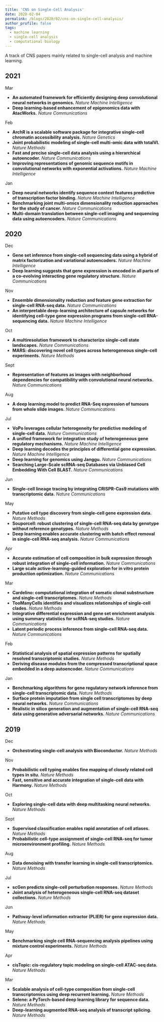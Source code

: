 ```yaml
---
title: 'CNS on Single-Cell Analysis'
date: 2020-02-04
permalink: /blogs/2020/02/cns-on-single-cell-analysis/
author_profile: false
tags:
  - machine learning
  - single-cell analysis
  - computational biology
---
```


A track of CNS papers mainly related to single-cell analysis and machine learning.


## 2021

Mar
- **An automated framework for efficiently designing deep convolutional neural networks in genomics.** *Nature Machine Intelligence*
- **Deep learning-based enhancement of epigenomics data with AtacWorks.** *Nature Communications*

Feb
- **ArchR is a scalable software package for integrative single-cell chromatin accessibility analysis.** *Nature Genetics*
- **Joint probabilistic modeling of single-cell multi-omic data with totalVI.** *Nature Methods*
- **Fast and precise single-cell data analysis using a hierarchical autoencoder.** *Nature Communications*
- **Improving representations of genomic sequence motifs in convolutional networks with exponential activations.** *Nature Machine Intelligence*

Jan
- **Deep neural networks identify sequence context features predictive of transcription factor binding.** *Nature Machine Intelligence*
- **Benchmarking joint multi-omics dimensionality reduction approaches for the study of cancer.** *Nature Communications*
- **Multi-domain translation between single-cell imaging and sequencing data using autoencoders.** *Nature Communications*

## 2020

Dec
- **Gene set inference from single-cell sequencing data using a hybrid of matrix factorization and variational autoencoders.** *Nature Machine Intelligence*
- **Deep learning suggests that gene expression is encoded in all parts of a co-evolving interacting gene regulatory structure.** *Nature Communications*

Nov
- **Ensemble dimensionality reduction and feature gene extraction for single-cell RNA-seq data.** *Nature Communications*
- **An interpretable deep-learning architecture of capsule networks for identifying cell-type gene expression programs from single-cell RNA-sequencing data.** *Nature Machine Intelligence*

Oct
- **A multiresolution framework to characterize single-cell state landscapes.** *Nature Communications*
- **MARS: discovering novel cell types across heterogeneous single-cell experiments.** *Nature Methods*

Sept
- **Representation of features as images with neighborhood dependencies for compatibility with convolutional neural networks.** *Nature Communications*

Aug
- **A deep learning model to predict RNA-Seq expression of tumours from whole slide images.** *Nature Communications*

Jul
- **VoPo leverages cellular heterogeneity for predictive modeling of single-cell data.** *Nature Communications*
- **A unified framework for integrative study of heterogeneous gene regulatory mechanisms.** *Nature Machine Intelligence*
- **Deep learning decodes the principles of differential gene expression.** *Nature Machine Intelligence*
- **Deep learning for genomics using Janggu.** *Nature Communications*
- **Searching Large-Scale scRNA-seq Databases via Unbiased Cell Embedding With Cell BLAST.** *Nature Communications*

Jun
- **Single-cell lineage tracing by integrating CRISPR-Cas9 mutations with transcriptomic data.** *Nature Communications*

May
- **Putative cell type discovery from single-cell gene expression data.** *Nature Methods*
- **Souporcell: robust clustering of single-cell RNA-seq data by genotype without reference genotypes.** *Nature Methods*
- **Deep learning enables accurate clustering with batch effect removal in single-cell RNA-seq analysis.** *Nature Communications*

Apr
- **Accurate estimation of cell composition in bulk expression through robust integration of single-cell information.** *Nature Communications*
- **Large scale active-learning-guided exploration for in vitro protein production optimization.** *Nature Communications*

Mar
- **Cardelino: computational integration of somatic clonal substructure and single-cell transcriptomes.** *Nature Methods*
- **TooManyCells identifies and visualizes relationships of single-cell clades.** *Nature Methods*
- **Integrative differential expression and gene set enrichment analysis using summary statistics for scRNA-seq studies.** *Nature Communications*
- **Latent periodic process inference from single-cell RNA-seq data.** *Nature Communications*

Feb
- **Statistical analysis of spatial expression patterns for spatially resolved transcriptomic studies.** *Nature Methods*
- **Deriving disease modules from the compressed transcriptional space embedded in a deep autoencoder.** *Nature Communications*

Jan
- **Benchmarking algorithms for gene regulatory network inference from single-cell transcriptomic data.** *Nature Methods*
- **Surface protein imputation from single cell transcriptomes by deep neural networks.** *Nature Communications*
- **Realistic in silico generation and augmentation of single-cell RNA-seq data using generative adversarial networks.** *Nature Communications*

## 2019

Dec
- **Orchestrating single-cell analysis with Bioconductor.** *Nature Methods*

Nov
- **Probabilistic cell typing enables fine mapping of closely related cell types in situ.** *Nature Methods*
- **Fast, sensitive and accurate integration of single-cell data with Harmony.** *Nature Methods*

Oct
- **Exploring single-cell data with deep multitasking neural networks.** *Nature Methods*

Sept
- **Supervised classification enables rapid annotation of cell atlases.** *Nature Methods*
- **Probabilistic cell-type assignment of single-cell RNA-seq for tumor microenvironment profiling.** *Nature Methods*

Aug
- **Data denoising with transfer learning in single-cell transcriptomics.** *Nature Methods*

Jul
- **scGen predicts single-cell perturbation responses.** *Nature Methods*
- **Joint analysis of heterogeneous single-cell RNA-seq dataset collections.** *Nature Methods*

Jun
- **Pathway-level information extractor (PLIER) for gene expression data.** *Nature Methods*

May
- **Benchmarking single cell RNA-sequencing analysis pipelines using mixture control experiments.** *Nature Methods*

Apr
- **cisTopic: cis-regulatory topic modeling on single-cell ATAC-seq data.** *Nature Methods*

Mar
- **Scalable analysis of cell-type composition from single-cell transcriptomics using deep recurrent learning.** *Nature Methods*
- **Selene: a PyTorch-based deep learning library for sequence data.** *Nature Methods*
- **Deep-learning augmented RNA-seq analysis of transcript splicing.** *Nature Methods*







